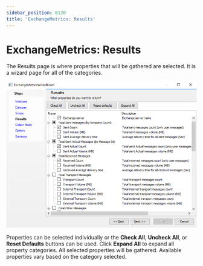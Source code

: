 ```yaml
---
sidebar_position: 6120
title: 'ExchangeMetrics: Results'
---
```


# ExchangeMetrics: Results

The Results page is where properties that will be gathered are selected. It is a wizard page for all of the categories.

![Exchange Metrics Data Collector Wizard Results page](../../../../../../../static/images/AccessAnalyzer_12.0/Content/Resources/Images/EnterpriseAuditor/Admin/DataCollector/ExchangeMetrics/Results.png "Exchange Metrics Data Collector Wizard Results page")

Properties can be selected individually or the **Check All**, **Uncheck All**, or **Reset Defaults** buttons can be used. Click **Expand All** to expand all property categories. All selected properties will be gathered. Available properties vary based on the category selected.